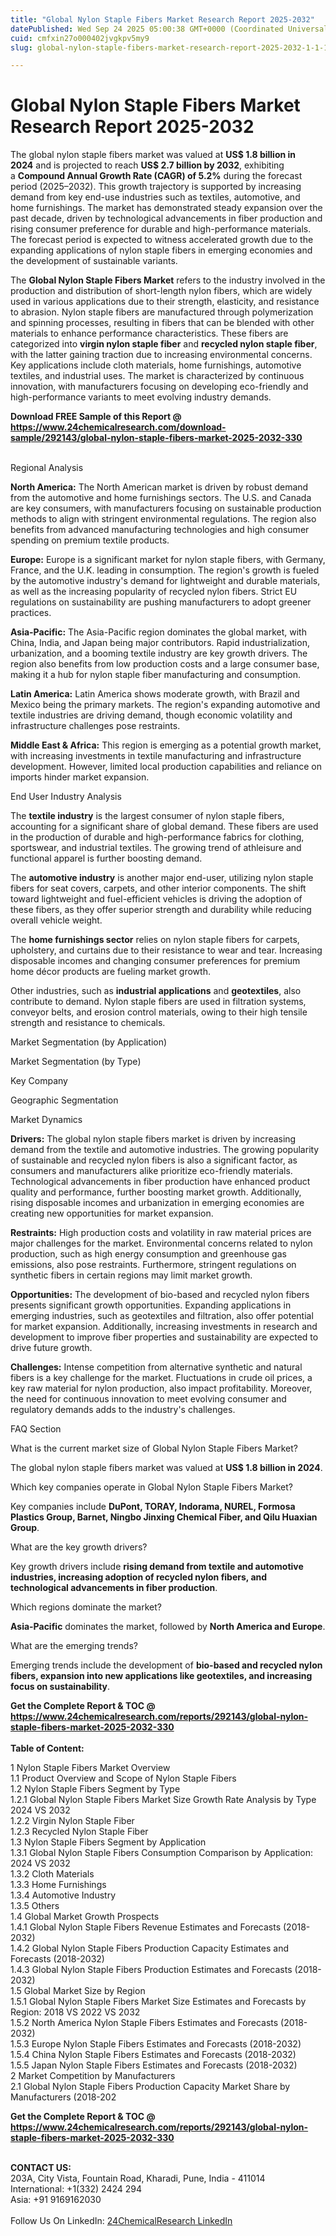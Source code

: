 ```yaml
---
title: "Global Nylon Staple Fibers Market Research Report 2025-2032"
datePublished: Wed Sep 24 2025 05:00:38 GMT+0000 (Coordinated Universal Time)
cuid: cmfxin27o000402jvgkpv5my9
slug: global-nylon-staple-fibers-market-research-report-2025-2032-1-1-1-1

---
```


# Global Nylon Staple Fibers Market Research Report 2025-2032

<p>The global nylon staple fibers market was valued at <strong>US$ 1.8 billion in 2024</strong> and is projected to reach <strong>US$ 2.7 billion by 2032</strong>, exhibiting a <strong>Compound Annual Growth Rate (CAGR) of 5.2%</strong> during the forecast period (2025–2032). This growth trajectory is supported by increasing demand from key end-use industries such as textiles, automotive, and home furnishings. The market has demonstrated steady expansion over the past decade, driven by technological advancements in fiber production and rising consumer preference for durable and high-performance materials. The forecast period is expected to witness accelerated growth due to the expanding applications of nylon staple fibers in emerging economies and the development of sustainable variants.</p><p>
</p><p>The <strong>Global Nylon Staple Fibers Market</strong> refers to the industry involved in the production and distribution of short-length nylon fibers, which are widely used in various applications due to their strength, elasticity, and resistance to abrasion. Nylon staple fibers are manufactured through polymerization and spinning processes, resulting in fibers that can be blended with other materials to enhance performance characteristics. These fibers are categorized into <strong>virgin nylon staple fiber</strong> and <strong>recycled nylon staple fiber</strong>, with the latter gaining traction due to increasing environmental concerns. Key applications include cloth materials, home furnishings, automotive textiles, and industrial uses. The market is characterized by continuous innovation, with manufacturers focusing on developing eco-friendly and high-performance variants to meet evolving industry demands.</p><div><b>Download FREE Sample of this Report @ 
            <a href="https://www.24chemicalresearch.com/download-sample/292143/global-nylon-staple-fibers-market-2025-2032-330">
            https://www.24chemicalresearch.com/download-sample/292143/global-nylon-staple-fibers-market-2025-2032-330</a></b></div><br><p>
Regional Analysis</p><p>
</p><p><strong>North America:</strong> The North American market is driven by robust demand from the automotive and home furnishings sectors. The U.S. and Canada are key consumers, with manufacturers focusing on sustainable production methods to align with stringent environmental regulations. The region also benefits from advanced manufacturing technologies and high consumer spending on premium textile products.</p><p>
</p><p><strong>Europe:</strong> Europe is a significant market for nylon staple fibers, with Germany, France, and the U.K. leading in consumption. The region's growth is fueled by the automotive industry's demand for lightweight and durable materials, as well as the increasing popularity of recycled nylon fibers. Strict EU regulations on sustainability are pushing manufacturers to adopt greener practices.</p><p>
</p><p><strong>Asia-Pacific:</strong> The Asia-Pacific region dominates the global market, with China, India, and Japan being major contributors. Rapid industrialization, urbanization, and a booming textile industry are key growth drivers. The region also benefits from low production costs and a large consumer base, making it a hub for nylon staple fiber manufacturing and consumption.</p><p>
</p><p><strong>Latin America:</strong> Latin America shows moderate growth, with Brazil and Mexico being the primary markets. The region's expanding automotive and textile industries are driving demand, though economic volatility and infrastructure challenges pose restraints.</p><p>
</p><p><strong>Middle East &amp; Africa:</strong> This region is emerging as a potential growth market, with increasing investments in textile manufacturing and infrastructure development. However, limited local production capabilities and reliance on imports hinder market expansion.</p><p>
End User Industry Analysis</p><p>
</p><p>The <strong>textile industry</strong> is the largest consumer of nylon staple fibers, accounting for a significant share of global demand. These fibers are used in the production of durable and high-performance fabrics for clothing, sportswear, and industrial textiles. The growing trend of athleisure and functional apparel is further boosting demand.</p><p>
</p><p>The <strong>automotive industry</strong> is another major end-user, utilizing nylon staple fibers for seat covers, carpets, and other interior components. The shift toward lightweight and fuel-efficient vehicles is driving the adoption of these fibers, as they offer superior strength and durability while reducing overall vehicle weight.</p><p>
</p><p>The <strong>home furnishings sector</strong> relies on nylon staple fibers for carpets, upholstery, and curtains due to their resistance to wear and tear. Increasing disposable incomes and changing consumer preferences for premium home décor products are fueling market growth.</p><p>
</p><p>Other industries, such as <strong>industrial applications</strong> and <strong>geotextiles</strong>, also contribute to demand. Nylon staple fibers are used in filtration systems, conveyor belts, and erosion control materials, owing to their high tensile strength and resistance to chemicals.</p><p>
Market Segmentation (by Application)</p><p>
</p><p>
Market Segmentation (by Type)</p><p>
</p><p>
Key Company</p><p>
</p><p>
Geographic Segmentation</p><p>
</p><p>
Market Dynamics</p><p>
</p><p><strong>Drivers:</strong> The global nylon staple fibers market is driven by increasing demand from the textile and automotive industries. The growing popularity of sustainable and recycled nylon fibers is also a significant factor, as consumers and manufacturers alike prioritize eco-friendly materials. Technological advancements in fiber production have enhanced product quality and performance, further boosting market growth. Additionally, rising disposable incomes and urbanization in emerging economies are creating new opportunities for market expansion.</p><p>
</p><p><strong>Restraints:</strong> High production costs and volatility in raw material prices are major challenges for the market. Environmental concerns related to nylon production, such as high energy consumption and greenhouse gas emissions, also pose restraints. Furthermore, stringent regulations on synthetic fibers in certain regions may limit market growth.</p><p>
</p><p><strong>Opportunities:</strong> The development of bio-based and recycled nylon fibers presents significant growth opportunities. Expanding applications in emerging industries, such as geotextiles and filtration, also offer potential for market expansion. Additionally, increasing investments in research and development to improve fiber properties and sustainability are expected to drive future growth.</p><p>
</p><p><strong>Challenges:</strong> Intense competition from alternative synthetic and natural fibers is a key challenge for the market. Fluctuations in crude oil prices, a key raw material for nylon production, also impact profitability. Moreover, the need for continuous innovation to meet evolving consumer and regulatory demands adds to the industry's challenges.</p><p>
FAQ Section</p><p>
What is the current market size of Global Nylon Staple Fibers Market?</p><p>
</p><p>The global nylon staple fibers market was valued at <strong>US$ 1.8 billion in 2024</strong>.</p><p>
Which key companies operate in Global Nylon Staple Fibers Market?</p><p>
</p><p>Key companies include <strong>DuPont, TORAY, Indorama, NUREL, Formosa Plastics Group, Barnet, Ningbo Jinxing Chemical Fiber, and Qilu Huaxian Group</strong>.</p><p>
What are the key growth drivers?</p><p>
</p><p>Key growth drivers include <strong>rising demand from textile and automotive industries, increasing adoption of recycled nylon fibers, and technological advancements in fiber production</strong>.</p><p>
Which regions dominate the market?</p><p>
</p><p><strong>Asia-Pacific</strong> dominates the market, followed by <strong>North America and Europe</strong>.</p><p>
What are the emerging trends?</p><p>
</p><p>Emerging trends include the development of <strong>bio-based and recycled nylon fibers, expansion into new applications like geotextiles, and increasing focus on sustainability</strong>.</p>

<div><b>Get the Complete Report & TOC @ 
            <a href="https://www.24chemicalresearch.com/reports/292143/global-nylon-staple-fibers-market-2025-2032-330">
            https://www.24chemicalresearch.com/reports/292143/global-nylon-staple-fibers-market-2025-2032-330</a></b></div><br>
            <b>Table of Content:</b><p>1 Nylon Staple Fibers Market Overview<br />
    1.1 Product Overview and Scope of Nylon Staple Fibers<br />
    1.2 Nylon Staple Fibers Segment by Type<br />
        1.2.1 Global Nylon Staple Fibers Market Size Growth Rate Analysis by Type 2024 VS 2032<br />
        1.2.2 Virgin Nylon Staple Fiber<br />
        1.2.3 Recycled Nylon Staple Fiber<br />
    1.3 Nylon Staple Fibers Segment by Application<br />
        1.3.1 Global Nylon Staple Fibers Consumption Comparison by Application: 2024 VS 2032<br />
        1.3.2 Cloth Materials<br />
        1.3.3 Home Furnishings<br />
        1.3.4 Automotive Industry<br />
        1.3.5 Others<br />
    1.4 Global Market Growth Prospects<br />
        1.4.1 Global Nylon Staple Fibers Revenue Estimates and Forecasts (2018-2032)<br />
        1.4.2 Global Nylon Staple Fibers Production Capacity Estimates and Forecasts (2018-2032)<br />
        1.4.3 Global Nylon Staple Fibers Production Estimates and Forecasts (2018-2032)<br />
    1.5 Global Market Size by Region<br />
        1.5.1 Global Nylon Staple Fibers Market Size Estimates and Forecasts by Region: 2018 VS 2022 VS 2032<br />
        1.5.2 North America Nylon Staple Fibers Estimates and Forecasts (2018-2032)<br />
        1.5.3 Europe Nylon Staple Fibers Estimates and Forecasts (2018-2032)<br />
        1.5.4 China Nylon Staple Fibers Estimates and Forecasts (2018-2032)<br />
        1.5.5 Japan Nylon Staple Fibers Estimates and Forecasts (2018-2032)<br />
2 Market Competition by Manufacturers<br />
    2.1 Global Nylon Staple Fibers Production Capacity Market Share by Manufacturers (2018-202</p>

<div><b>Get the Complete Report & TOC @ 
            <a href="https://www.24chemicalresearch.com/reports/292143/global-nylon-staple-fibers-market-2025-2032-330">
            https://www.24chemicalresearch.com/reports/292143/global-nylon-staple-fibers-market-2025-2032-330</a></b></div><br>

<b>CONTACT US:</b><br>
            203A, City Vista, Fountain Road, Kharadi, Pune, India - 411014<br>
            International: +1(332) 2424 294<br>
            Asia: +91 9169162030 <br><br>
            Follow Us On LinkedIn: <a href="https://www.linkedin.com/company/24chemicalresearch/">24ChemicalResearch LinkedIn</a>